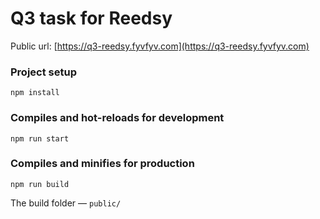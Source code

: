 # Q3 task for Reedsy

Public url: [https://q3-reedsy.fyvfyv.com](https://q3-reedsy.fyvfyv.com)

### Project setup
```
npm install
```

### Compiles and hot-reloads for development
```
npm run start
```

### Compiles and minifies for production
```
npm run build
```

The build folder — `public/`
